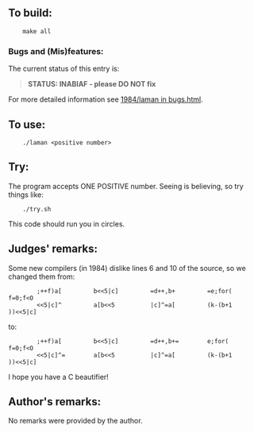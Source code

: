 ## To build:

``` <!---sh-->
    make all
```


### Bugs and (Mis)features:

The current status of this entry is:

> **STATUS: INABIAF - please DO NOT fix**

For more detailed information see [1984/laman in bugs.html](../../bugs.html#1984_laman).


## To use:

``` <!---sh-->
    ./laman <positive number>
```


## Try:

The program accepts ONE POSITIVE number.  Seeing is believing, so try things
like:

``` <!---sh-->
    ./try.sh
```

This code should run you in circles.


## Judges' remarks:

Some new compilers (in 1984) dislike lines 6 and 10 of the source, so we changed
them from:

``` <!---c-->
        ;++f)a[         b<<5|c]         =d++,b+         =e;for(         f=0;f<O
        <<5|c]^         a[b<<5          |c]^=a[         (k-(b+1         ))<<5|c]
```

to:

``` <!---c-->
        ;++f)a[         b<<5|c]         =d++,b+=        e;for(          f=0;f<O
        <<5|c]^=        a[b<<5          |c]^=a[         (k-(b+1         ))<<5|c]
```

I hope you have a C beautifier!


## Author's remarks:

No remarks were provided by the author.


<!--

    Copyright © 1984-2024 by Landon Curt Noll. All Rights Reserved.

    You are free to share and adapt this file under the terms of this license:

        Creative Commons Attribution-ShareAlike 4.0 International (CC BY-SA 4.0)

    For more information, see:

        https://creativecommons.org/licenses/by-sa/4.0/

-->
